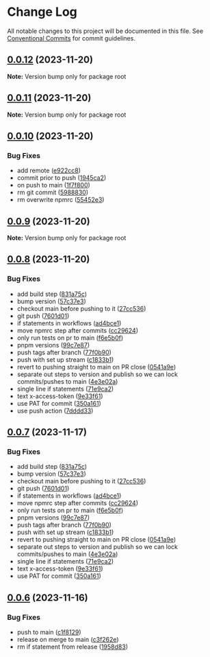 # Change Log

All notable changes to this project will be documented in this file.
See [Conventional Commits](https://conventionalcommits.org) for commit guidelines.

## [0.0.12](https://github.com/Salable/salable-web-components-stenciljs/compare/v0.0.11...v0.0.12) (2023-11-20)

**Note:** Version bump only for package root





## [0.0.11](https://github.com/Salable/salable-web-components-stenciljs/compare/v0.0.10...v0.0.11) (2023-11-20)

**Note:** Version bump only for package root





## [0.0.10](https://github.com/Salable/salable-web-components-stenciljs/compare/v0.0.9...v0.0.10) (2023-11-20)


### Bug Fixes

* add remote ([e922cc8](https://github.com/Salable/salable-web-components-stenciljs/commit/e922cc8c24b0059e5bcaf1c4651a298498870e0d))
* commit prior to push ([1945ca2](https://github.com/Salable/salable-web-components-stenciljs/commit/1945ca262cfb44f5e17fbf2e2816082b5f908171))
* on push to main ([1f7f800](https://github.com/Salable/salable-web-components-stenciljs/commit/1f7f80053bd20f27c592b8ec60801891287af16d))
* rm git commit ([5988830](https://github.com/Salable/salable-web-components-stenciljs/commit/5988830d66a5bf651c2ab4a9c3ddf4e14cb0cc64))
* rm overwrite npmrc ([55452e3](https://github.com/Salable/salable-web-components-stenciljs/commit/55452e3a7fd7eb8fa2ad6c591653856e8ea09bd1))





## [0.0.9](https://github.com/Salable/salable-web-components-stenciljs/compare/v0.0.8...v0.0.9) (2023-11-20)

**Note:** Version bump only for package root





## [0.0.8](https://github.com/Salable/salable-web-components-stenciljs/compare/v0.0.6...v0.0.8) (2023-11-20)


### Bug Fixes

* add build step ([831a75c](https://github.com/Salable/salable-web-components-stenciljs/commit/831a75cad53fe8b91c7c495573d4cac20fb7a269))
* bump version ([57c37e3](https://github.com/Salable/salable-web-components-stenciljs/commit/57c37e3a1fa68971fb8846c01f289a7dc7244f51))
* checkout main before pushing to it ([27cc536](https://github.com/Salable/salable-web-components-stenciljs/commit/27cc5368790f6aefa9946671d5ba017c54cad4d3))
* git push ([7601d01](https://github.com/Salable/salable-web-components-stenciljs/commit/7601d017080d0c36ce72ca7052f90099a7dcb587))
* if statements in workflows ([ad4bce1](https://github.com/Salable/salable-web-components-stenciljs/commit/ad4bce18bb01790fc0556acec942a062d71514f9))
* move npmrc step after commits ([cc29624](https://github.com/Salable/salable-web-components-stenciljs/commit/cc296240a94783ba6afdc707eabc41fe5ccdb391))
* only run tests on pr to main ([f6e5b0f](https://github.com/Salable/salable-web-components-stenciljs/commit/f6e5b0f1e89196817986b4fab1f6d6d13ff69069))
* pnpm versions ([99c7e87](https://github.com/Salable/salable-web-components-stenciljs/commit/99c7e879536739bf5579280e28b206d5b01b16c5))
* push tags after branch ([77f0b90](https://github.com/Salable/salable-web-components-stenciljs/commit/77f0b9028d04e55207946f5920fd00c3f8d3c2a6))
* push with set up stream ([c1833b1](https://github.com/Salable/salable-web-components-stenciljs/commit/c1833b1c87ed443bd8bd2eb86d6434317c2ad063))
* revert to pushing straight to main on PR close ([0541a9e](https://github.com/Salable/salable-web-components-stenciljs/commit/0541a9e0ff59492a862dc19d15d8e27f9c073b78))
* separate out steps to version and publish so we can lock commits/pushes to main ([4e3e02a](https://github.com/Salable/salable-web-components-stenciljs/commit/4e3e02a539ec66892b40da5a57580ff5713416ba))
* single line if statements ([71e9ca2](https://github.com/Salable/salable-web-components-stenciljs/commit/71e9ca26498a6c11b48bd48916198ffdbca596a3))
* text x-access-token ([9e33f61](https://github.com/Salable/salable-web-components-stenciljs/commit/9e33f61b29d04eb26ce3414c1b546ee3cb185fc7))
* use PAT for commit ([350a161](https://github.com/Salable/salable-web-components-stenciljs/commit/350a161426059a99da790f7df45a7e78b73819dd))
* use push action ([7dddd33](https://github.com/Salable/salable-web-components-stenciljs/commit/7dddd33d63cb6b2ebd964ccf8b6fcd3a308ac249))





## [0.0.7](https://github.com/Salable/salable-web-components-stenciljs/compare/v0.0.6...v0.0.7) (2023-11-17)


### Bug Fixes

* add build step ([831a75c](https://github.com/Salable/salable-web-components-stenciljs/commit/831a75cad53fe8b91c7c495573d4cac20fb7a269))
* bump version ([57c37e3](https://github.com/Salable/salable-web-components-stenciljs/commit/57c37e3a1fa68971fb8846c01f289a7dc7244f51))
* checkout main before pushing to it ([27cc536](https://github.com/Salable/salable-web-components-stenciljs/commit/27cc5368790f6aefa9946671d5ba017c54cad4d3))
* git push ([7601d01](https://github.com/Salable/salable-web-components-stenciljs/commit/7601d017080d0c36ce72ca7052f90099a7dcb587))
* if statements in workflows ([ad4bce1](https://github.com/Salable/salable-web-components-stenciljs/commit/ad4bce18bb01790fc0556acec942a062d71514f9))
* move npmrc step after commits ([cc29624](https://github.com/Salable/salable-web-components-stenciljs/commit/cc296240a94783ba6afdc707eabc41fe5ccdb391))
* only run tests on pr to main ([f6e5b0f](https://github.com/Salable/salable-web-components-stenciljs/commit/f6e5b0f1e89196817986b4fab1f6d6d13ff69069))
* pnpm versions ([99c7e87](https://github.com/Salable/salable-web-components-stenciljs/commit/99c7e879536739bf5579280e28b206d5b01b16c5))
* push tags after branch ([77f0b90](https://github.com/Salable/salable-web-components-stenciljs/commit/77f0b9028d04e55207946f5920fd00c3f8d3c2a6))
* push with set up stream ([c1833b1](https://github.com/Salable/salable-web-components-stenciljs/commit/c1833b1c87ed443bd8bd2eb86d6434317c2ad063))
* revert to pushing straight to main on PR close ([0541a9e](https://github.com/Salable/salable-web-components-stenciljs/commit/0541a9e0ff59492a862dc19d15d8e27f9c073b78))
* separate out steps to version and publish so we can lock commits/pushes to main ([4e3e02a](https://github.com/Salable/salable-web-components-stenciljs/commit/4e3e02a539ec66892b40da5a57580ff5713416ba))
* single line if statements ([71e9ca2](https://github.com/Salable/salable-web-components-stenciljs/commit/71e9ca26498a6c11b48bd48916198ffdbca596a3))
* text x-access-token ([9e33f61](https://github.com/Salable/salable-web-components-stenciljs/commit/9e33f61b29d04eb26ce3414c1b546ee3cb185fc7))
* use PAT for commit ([350a161](https://github.com/Salable/salable-web-components-stenciljs/commit/350a161426059a99da790f7df45a7e78b73819dd))





## [0.0.6](https://github.com/Salable/salable-web-components-stenciljs/compare/v0.0.5...v0.0.6) (2023-11-16)


### Bug Fixes

* push to main ([c1f8129](https://github.com/Salable/salable-web-components-stenciljs/commit/c1f812907f4399c50647bcb26d36564097dc9ee4))
* release on merge to main ([c3f262e](https://github.com/Salable/salable-web-components-stenciljs/commit/c3f262e396fa941cefc4da4bbc7f6ddd9d7671ca))
* rm if statement from release ([1958d83](https://github.com/Salable/salable-web-components-stenciljs/commit/1958d834ff993cc43f72c34b6fea9bc0945185ec))
